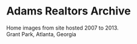 # Adams Realtors Archive

Home images from site hosted 2007 to 2013.  
Grant Park, Atlanta, Georgia
